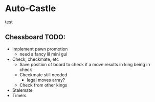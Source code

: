 # Auto-Castle
test

## Chessboard TODO:
- Implement pawn promotion
  - need a fancy lil mini gui
- Check, checkmate, etc
  - Save position of board to check if a move results in king being in check
  - Checkmate still needed
    - legal moves array?
  - Check from other kings
- Stalemate
- Timers
